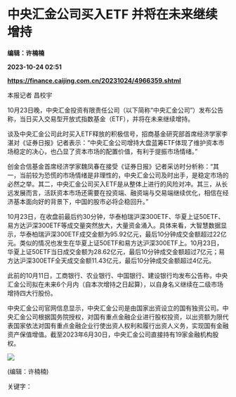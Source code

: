 # 中央汇金公司买入ETF 并将在未来继续增持
**编辑：许楠楠**

**2023-10-24 02:51**

**https://finance.caijing.com.cn/20231024/4966359.shtml**

本报记者 昌校宇

10月23日晚，中央汇金投资有限责任公司（以下简称“中央汇金公司”）发布公告称，当日买入交易型开放式指数基金（ETF），并将在未来继续增持。

谈及中央汇金公司此时买入ETF释放的积极信号，招商基金研究部首席经济学家李湛对《证券日报》记者表示：“中央汇金公司增持大盘蓝筹ETF体现了维护资本市场稳定的决心，也凸显了资本市场的配置价值，有利于提振市场情绪。”

创金合信基金首席经济学家魏凤春在接受《证券日报》记者采访时分析称：“其一，当前较为恐慌的市场情绪是非理性的，中央汇金公司及时出手，是稳定市场的必然之举。其二，中央汇金公司买入ETF是从整体上进行的风险对冲。其三，从长远发展而言，活跃资本市场还需要在投资端、融资端与交易端继续优化，相信在经济基本面向好的背景下，中国的股市必将企稳回升。”

10月23日，在收盘前最后约30分钟，华泰柏瑞沪深300ETF、华夏上证50ETF、易方达沪深300ETF等成交量突然放大，大量资金涌入。具体来看，大智慧数据显示，华泰柏瑞沪深300ETF成交金额为95.92亿元，最后10分钟成交金额超过22亿元。类似的情况也发生在华夏上证50ETF和易方达沪深300ETF上。10月23日，华夏上证50ETF当日成交金额为28.62亿元，最后10分钟成交金额超过7亿元；易方达沪深300ETF全天成交金额11.43亿元，最后10分钟成交金额超过4亿元。

此前的10月11日，工商银行、农业银行、中国银行、建设银行均发布公告称，中央汇金公司拟在未来6个月内（自本次增持之日起算），以自身名义继续在二级市场增持四大行股份。

中央汇金公司官网信息显示，中央汇金公司是由国家出资设立的国有独资公司。中央汇金公司根据国务院授权，对国有重点金融企业进行股权投资，以出资额为限代表国家依法对国有重点金融企业行使出资人权利和履行出资人义务，实现国有金融资产保值增值。截至2023年6月30日，中央汇金公司直接持有19家金融机构股权。

![](https://tx1.cdn.caijing.com.cn/2014-03-27/114048455.jpg)

(编辑：许楠楠)

关键字：